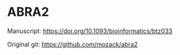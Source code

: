 # ABRA2

Manuscript: https://doi.org/10.1093/bioinformatics/btz033

Original git: https://github.com/mozack/abra2
